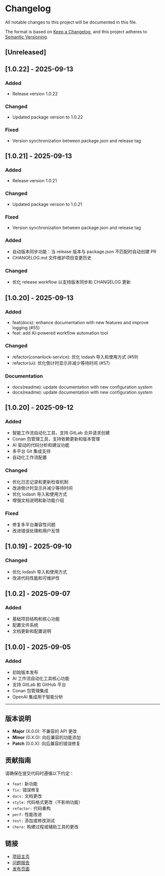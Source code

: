 # Changelog

All notable changes to this project will be documented in this file.

The format is based on [Keep a Changelog](https://keepachangelog.com/en/1.0.0/),
and this project adheres to [Semantic Versioning](https://semver.org/spec/v2.0.0.html).

## [Unreleased]

## [1.0.22] - 2025-09-13

### Added
- Release version 1.0.22

### Changed
- Updated package version to 1.0.22

### Fixed
- Version synchronization between package.json and release tag


## [1.0.21] - 2025-09-13

### Added
- Release version 1.0.21

### Changed
- Updated package version to 1.0.21

### Fixed
- Version synchronization between package.json and release tag


### Added
- 自动版本同步功能：当 release 版本与 package.json 不匹配时自动创建 PR
- CHANGELOG.md 文件维护项目变更历史

### Changed
- 优化 release workflow 以支持版本同步和 CHANGELOG 更新

## [1.0.20] - 2025-09-13

### Added
- feat(docs): enhance documentation with new features and improve logging (#55)
- feat: add AI-powered workflow automation tool

### Changed
- refactor(conanlock-service): 优化 lodash 导入和使用方式 (#59)
- refactor(ui): 优化倒计时显示并减少等待时间 (#57)

### Documentation
- docs(readme): update documentation with new configuration system
- docs(readme): update documentation with new configuration system


## [1.0.20] - 2025-09-12

### Added
- 智能工作流自动化工具，支持 GitLab 合并请求创建
- Conan 包管理工具，支持依赖更新和版本管理
- AI 驱动的代码分析和建议功能
- 多平台 Git 集成支持
- 自动化工作流配置

### Changed
- 优化日志记录和更新检查机制
- 改进倒计时显示并减少等待时间
- 优化 lodash 导入和使用方式
- 增强文档说明和新功能介绍

### Fixed
- 修复多平台兼容性问题
- 改进错误处理和用户反馈

## [1.0.19] - 2025-09-10

### Changed
- 优化 lodash 导入和使用方式
- 改进代码性能和可维护性

## [1.0.2] - 2025-09-07

### Added
- 基础项目结构和核心功能
- 配置文件系统
- 文档更新和配置说明

## [1.0.0] - 2025-09-05

### Added
- 初始版本发布
- AI 工作流自动化工具核心功能
- 支持 GitLab 和 GitHub 平台
- Conan 包管理集成
- OpenAI 集成用于智能分析

---

## 版本说明

- **Major** (X.0.0): 不兼容的 API 更改
- **Minor** (0.X.0): 向后兼容的功能添加
- **Patch** (0.0.X): 向后兼容的错误修复

## 贡献指南

请确保在提交代码时遵循以下约定：

- `feat:` 新功能
- `fix:` 错误修复
- `docs:` 文档更改
- `style:` 代码格式更改（不影响功能）
- `refactor:` 代码重构
- `perf:` 性能改进
- `test:` 添加或修改测试
- `chore:` 构建过程或辅助工具的更改

## 链接

- [项目主页](https://github.com/HeiSir2014/git-aiflow)
- [问题报告](https://github.com/HeiSir2014/git-aiflow/issues)
- [发布页面](https://github.com/HeiSir2014/git-aiflow/releases)

